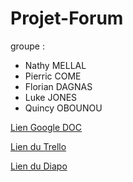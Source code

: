 # Projet-Forum
groupe :
- Nathy MELLAL
- Pierric COME
- Florian DAGNAS
- Luke JONES
- Quincy OBOUNOU



[Lien Google DOC](https://docs.google.com/document/d/1omAeKbQOeYaap4RX3qKg7whCzQdDwmaRJPslWD8ngG0/edit)

[ Lien du Trello](https://trello.com/invite/b/QIs6SPOM/3b503994258364af562537706bf98691/projet-forum)

[Lien du Diapo](https://docs.google.com/presentation/d/1dRf_fcqrLJjJ2455lpEHPBQ1LyhFJx_12ttFqVdK6aw/edit#slide=id.p)
